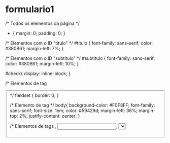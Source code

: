# formulario1
/* Todos os elementos da página */
* {
    margin: 0;
    padding: 0;
}

/* Elementos com o ID "titulo" */
#titulo {
    font-family: sans-serif;
    color: #380B61;
    margin-left: 7%;
} 

/* Elementos com o ID "subtitulo" */
#subtitulo {
    font-family: sans-serif;
    color: #380B61;
    margin-left: 10%;
} 

#check{
    display: inline-block;
}

/* Elementos de tag <fieldset>*/
fieldset {
    border: 0;
}

/* Elemento de tag <body> */
body{
    background-color: #F0F8FF;
    font-family: sans-serif;
    font-size: 1em;
    color: #59429d;
    margin-left: 36%;
    margin-top: 2%;
    justify-content: center;
}

/* Elementos de tags <body>, <input>, <Select>, <textarea> e <button> */
input, select, textarea, button {
    font-family: sans-serif;
    font-size: 1em;
    color: #59429d;
    border-radius: 5px;
}

/* Elementos de classe "grupo" nos estados das pseudoclasses "before" e "after" */
.grupo:before, .grupo:after {
    display: table;
}

/* Elementos de classe "grupo" no estado da pseudoclasse "after" */
.grupo:after {
    clear: both;
}

/* Elementos de classe "campo" */
.campo {
    margin-bottom: 1em;
}

/* Elementos de classe "campo" de tag <label> */
.campo label {
    margin-bottom: 0.2em;
    color: #59429d;
    display: block;
}

/* Elementos de classe "campo" ou "grupo" de tag <fieldset> */
fieldset.grupo .campo {
    float:  left;
    margin-right: 1em;
}

/* Elementos de classe "campo" das tags <input> com atributo text e email, da tag <select> e da tag <textarea>*/
.campo input[type="text"], .campo input[type="email"], .campo select, .campo textarea {
    padding: 0.2em;
    border: 1px solid #59429d;
    box-shadow: 2px 2px 2px rgba(0,0,0,0.2);
    display: block;
}

/* Elementos de classe "campo" de tag <select> e <option>*/
.campo select option {
    padding-right: 1em;
}

/* Elemento de classe "campo" com tag <input>, <select> e <textarea> tocas com estado da pseudoclasse "focus"*/
.campo input:focus, .campo select:focus, .campo textarea:focus {
    background: #E0E0F8;
}

/* Elemento de classe "botao" */
.botao {
    font-size: 1.2em;
    background: #59429d;
    border: 0;
    margin-bottom: 1em;
    color: #ffffff;
    padding: 0.2em 0.6em;
    box-shadow: 2px 2px 2px rgba(0,0,0,0.2);
    text-shadow: 1px 1px 1px rgba(0,0,0,0.5);
    position: absolute;
    top: 90%;
    left: 50%;
    margin-right: -50%;
    transform: translate(-50%, -50%)
}

/* Elemento de classe "botao" com o estado da pseudoclasse "hover" */
.botao:hover {
    background: #CCBBFF;
    box-shadow: inset 2px 2px 2px rgba(0,0,0,0.2);
    text-shadow: none;
}

/* Elementos de classe botão e de tag <select> */
.botao, select{
    cursor: pointer;
}
